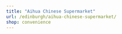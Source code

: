 ```yaml
---
title: "Aihua Chinese Supermarket"
url: /edinburgh/aihua-chinese-supermarket/
shop: convenience
---
```

